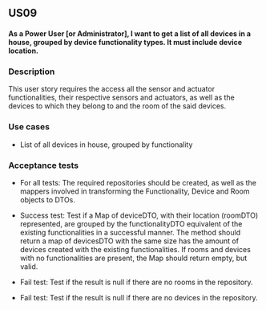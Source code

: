 ## US09
#### As a Power User [or Administrator], I want to get a list of all devices in a house, grouped by device functionality types. It must include device location.

### Description
This user story requires the access all the sensor and actuator functionalities, their respective sensors and actuators, as well as the devices to which they belong to and the room of the said devices.

### Use cases
- List of all devices in house, grouped by functionality


### Acceptance tests
- For all tests: The required repositories should be created, as well as the mappers involved in transforming the Functionality, Device and Room objects to DTOs.


- Success test: Test if a Map of deviceDTO, with their location (roomDTO) represented, are grouped by the functionalityDTO equivalent of the existing functionalities in a successful manner. The method should return a map of devicesDTO with the same size has the amount of devices created with the existing functionalities. If rooms and devices with no functionalities are present, the Map should return empty, but valid.
- Fail test: Test if the result is null if there are no rooms in the repository.
- Fail test: Test if the result is null if there are no devices in the repository.